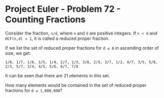 # Project Euler - Problem 72 - Counting Fractions
Consider the fraction, `n/d`, where `n` and `d` are positive integers. If `n < d` and `HCF(n,d) = 1`, it is called a reduced proper fraction.

If we list the set of reduced proper fractions for `d ≤ 8` in ascending order of size, we get:

    1/8, 1/7, 1/6, 1/5, 1/4, 2/7, 1/3, 3/8, 2/5, 3/7, 1/2, 4/7, 3/5, 5/8, 2/3, 5/7, 3/4, 4/5, 5/6, 6/7, 7/8

It can be seen that there are 21 elements in this set.

How many elements would be contained in the set of reduced proper fractions for `d ≤ 1,000,000`?
